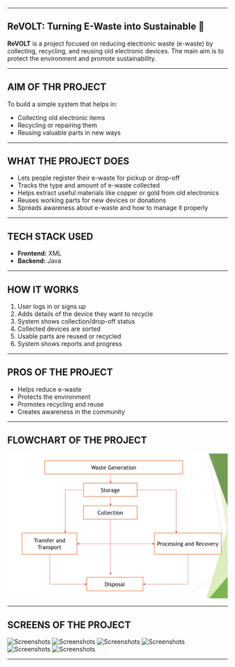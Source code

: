 --------------------------------------------------------------------------------------------------------------------------------------

## ReVOLT: Turning E-Waste into Sustainable 🌱

**ReVOLT** is a project focused on reducing electronic waste (e-waste) by collecting, recycling, and reusing old electronic devices. The main aim is to protect the environment and promote sustainability.

---------------------------------------------------------------------------------------------------------------------------------------

## AIM OF THR PROJECT

To build a simple system that helps in:

* Collecting old electronic items
* Recycling or repairing them
* Reusing valuable parts in new ways

---------------------------------------------------------------------------------------------------------------------------------------

## WHAT THE PROJECT DOES

* Lets people register their e-waste for pickup or drop-off
* Tracks the type and amount of e-waste collected
* Helps extract useful materials like copper or gold from old electronics
* Reuses working parts for new devices or donations
* Spreads awareness about e-waste and how to manage it properly

---------------------------------------------------------------------------------------------------------------------------------------

## TECH STACK USED

* **Frontend:** XML
* **Backend:** Java

---------------------------------------------------------------------------------------------------------------------------------------

## HOW IT WORKS

1. User logs in or signs up
2. Adds details of the device they want to recycle
3. System shows collection/drop-off status
4. Collected devices are sorted
5. Usable parts are reused or recycled
6. System shows reports and progress

---------------------------------------------------------------------------------------------------------------------------------------

## PROS OF THE PROJECT

* Helps reduce e-waste
* Protects the environment
* Promotes recycling and reuse
* Creates awareness in the community

---------------------------------------------------------------------------------------------------------------------------------------

## FLOWCHART OF THE PROJECT

![Flowchart](flowchart.png)

---------------------------------------------------------------------------------------------------------------------------------------

## SCREENS OF THE PROJECT

![Screenshots](Project_1.png)
![Screenshots](Project_2.png)
![Screenshots](Project_3.png)
![Screenshots](Project_4.png)
![Screenshots](Project_5.png)
![Screenshots](Project_6.png)

---------------------------------------------------------------------------------------------------------------------------------------